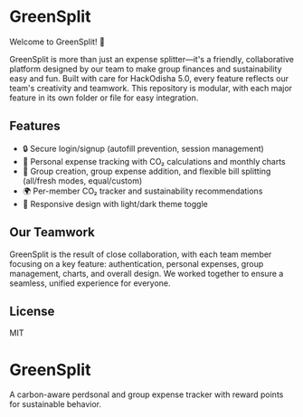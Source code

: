 # GreenSplit 

Welcome to GreenSplit! 🌱

GreenSplit is more than just an expense splitter—it's a friendly, collaborative platform designed by our team to make group finances and sustainability easy and fun. Built with care for HackOdisha 5.0, every feature reflects our team's creativity and teamwork. This repository is modular, with each major feature in its own folder or file for easy integration.

## Features
- 🔒 Secure login/signup (autofill prevention, session management)
- 💸 Personal expense tracking with CO₂ calculations and monthly charts
- 👥 Group creation, group expense addition, and flexible bill splitting (all/fresh modes, equal/custom)
- 🌍 Per-member CO₂ tracker and sustainability recommendations
- 🎨 Responsive design with light/dark theme toggle



<!--
This project is ready to use and explore! If you have any questions or want to connect with the team, feel free to reach out.
-->




## Our Teamwork
GreenSplit is the result of close collaboration, with each team member focusing on a key feature: authentication, personal expenses, group management, charts, and overall design. We worked together to ensure a seamless, unified experience for everyone.


## License
MIT

# GreenSplit
A carbon-aware perdsonal and group expense tracker with reward points for sustainable behavior.

